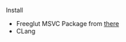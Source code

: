 Install
* Freeglut MSVC Package from [there](https://www.transmissionzero.co.uk/software/freeglut-devel/)
* CLang


